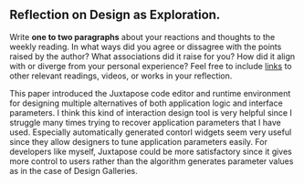 ## Reflection on Design as Exploration.    

Write **one to two paragraphs** about your reactions and thoughts to the weekly reading. In what ways did you agree or dissagree with the points raised by the author? What associations did it raise for you? How did it align with or diverge from your personal experience? Feel free to include [links](http://formandcode.com/) to other relevant readings, videos, or works in your reflection.

This paper introduced the Juxtapose code editor and runtime environment for designing multiple alternatives of both application logic and interface parameters. I think this kind of interaction design tool is very helpful since I struggle many times trying to recover application parameters that I have used. Especially automatically generated contorl widgets seem very useful since they allow designers to tune application parameters easily. For developers like myself, Juxtapose could be more satisfactory since it gives more control to users rather than the algorithm generates parameter values as in the case of Design Galleries.        

